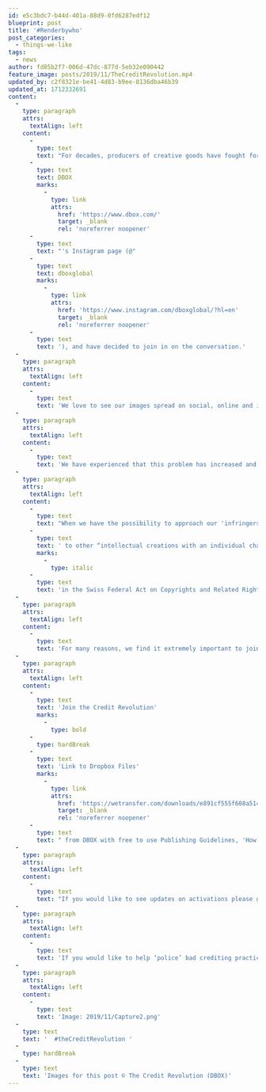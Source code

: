 ```yaml
---
id: e5c3bdc7-b44d-401a-88d9-0fd6287edf12
blueprint: post
title: '#Renderbywho'
post_categories:
  - things-we-like
tags:
  - news
author: fd85b2f7-006d-47dc-877d-5eb32e090442
feature_image: posts/2019/11/TheCreditRevolution.mp4
updated_by: c2f8321e-be41-4d83-b9ee-8136dba46b39
updated_at: 1712332691
content:
  -
    type: paragraph
    attrs:
      textAlign: left
    content:
      -
        type: text
        text: "For decades, producers of creative goods have fought for their intercultural property rights, including exclusive rights and rights to recognition.  We have picked up on this 'reignited' topic through the #theCreditRevolution on "
      -
        type: text
        text: DBOX
        marks:
          -
            type: link
            attrs:
              href: 'https://www.dbox.com/'
              target: _blank
              rel: 'noreferrer noopener'
      -
        type: text
        text: "'s Instagram page (@"
      -
        type: text
        text: dboxglobal
        marks:
          -
            type: link
            attrs:
              href: 'https://www.instagram.com/dboxglobal/?hl=en'
              target: _blank
              rel: 'noreferrer noopener'
      -
        type: text
        text: '), and have decided to join in on the conversation.'
  -
    type: paragraph
    attrs:
      textAlign: left
    content:
      -
        type: text
        text: 'We love to see our images spread on social, online and in printed media. However, for us, it is very serious when we do not get mentioning and credited as author on images we have made because it directly links to loss of potential business.'
  -
    type: paragraph
    attrs:
      textAlign: left
    content:
      -
        type: text
        text: 'We have experienced that this problem has increased and become harder to tackle the rise of new media. Because profiles that share our work without crediting the authorship are hard or impossible to hold accountable for their copyright infringement, as the people behind the profile can be difficult to identify.'
  -
    type: paragraph
    attrs:
      textAlign: left
    content:
      -
        type: text
        text: "When we have the possibility to approach our 'infringers' it often appears that they claim to have no knowledge of the legal rights of architectural visualizations, which must be treated equally"
      -
        type: text
        text: ' to other “intellectual creations with an individual character, irrespective of their value or purpose" as stated '
        marks:
          -
            type: italic
      -
        type: text
        text: 'in the Swiss Federal Act on Copyrights and Related Rights of  1992. Additionally, Swiss copyright law does not necessitate that the right holder files for copyright protection. Thus all authors of intercultural creations are protected by simply being individual in character.'
  -
    type: paragraph
    attrs:
      textAlign: left
    content:
      -
        type: text
        text: 'For many reasons, we find it extremely important to join in on the Credit Revolution and spread the message, in order to keep the general public informed. We hope this will save us and many others a lot of time-consuming work fighting infringement of legal rights.'
  -
    type: paragraph
    attrs:
      textAlign: left
    content:
      -
        type: text
        text: 'Join the Credit Revolution'
        marks:
          -
            type: bold
      -
        type: hardBreak
      -
        type: text
        text: 'Link to Dropbox Files'
        marks:
          -
            type: link
            attrs:
              href: 'https://wetransfer.com/downloads/e891cf555f608a5143802001351d032920191101133044/67e0a7'
              target: _blank
              rel: 'noreferrer noopener'
      -
        type: text
        text: " from DBOX with free to use Publishing Guidelines, 'How to Act'-advice, as well as pictures and videos (including captions) ready-to-use on social media for awareness of the campaign."
  -
    type: paragraph
    attrs:
      textAlign: left
    content:
      -
        type: text
        text: "If you would like to see updates on activations please go follow @thecreditrevolution\_(on Instagram)."
  -
    type: paragraph
    attrs:
      textAlign: left
    content:
      -
        type: text
        text: 'If you would like to help ‘police’ bad crediting practices of ArchViz work then please follow #renderbywho  (on Instagram).'
  -
    type: paragraph
    attrs:
      textAlign: left
    content:
      -
        type: text
        text: 'Image: 2019/11/Capture2.png'
  -
    type: text
    text: '  #theCreditRevolution '
  -
    type: hardBreak
  -
    type: text
    text: 'Images for this post © The Credit Revolution (DBOX)'
---
```

